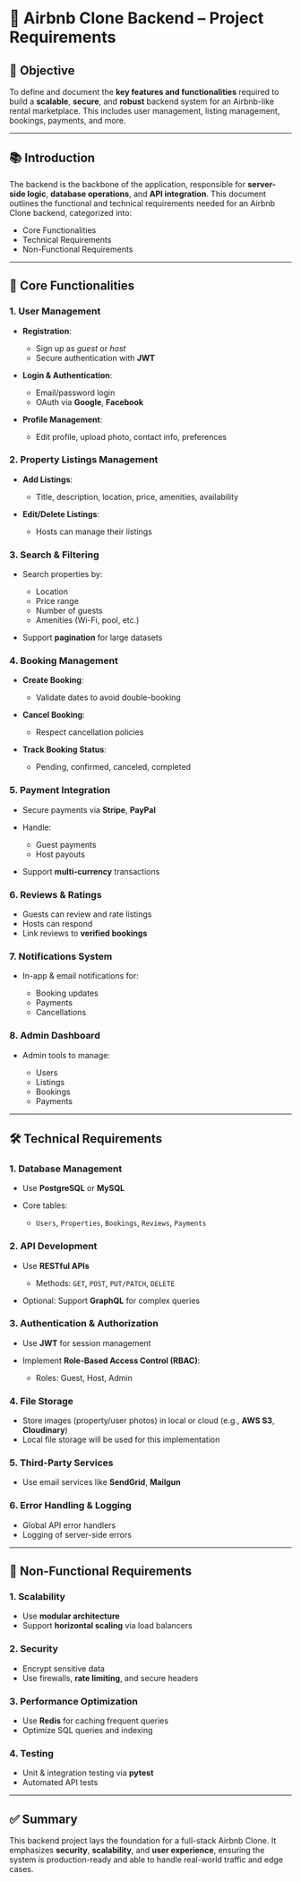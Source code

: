 # 🔧 Airbnb Clone Backend – Project Requirements

## 🎯 Objective

To define and document the **key features and functionalities** required to build a **scalable**, **secure**, and **robust** backend system for an Airbnb-like rental marketplace. This includes user management, listing management, bookings, payments, and more.

---

## 📚 Introduction

The backend is the backbone of the application, responsible for **server-side logic**, **database operations**, and **API integration**. This document outlines the functional and technical requirements needed for an Airbnb Clone backend, categorized into:

* Core Functionalities
* Technical Requirements
* Non-Functional Requirements

---

## 🔑 Core Functionalities

### 1. **User Management**

* **Registration**:

  * Sign up as *guest* or *host*
  * Secure authentication with **JWT**
* **Login & Authentication**:

  * Email/password login
  * OAuth via **Google**, **Facebook**
* **Profile Management**:

  * Edit profile, upload photo, contact info, preferences

### 2. **Property Listings Management**

* **Add Listings**:

  * Title, description, location, price, amenities, availability
* **Edit/Delete Listings**:

  * Hosts can manage their listings

### 3. **Search & Filtering**

* Search properties by:

  * Location
  * Price range
  * Number of guests
  * Amenities (Wi-Fi, pool, etc.)
* Support **pagination** for large datasets

### 4. **Booking Management**

* **Create Booking**:

  * Validate dates to avoid double-booking
* **Cancel Booking**:

  * Respect cancellation policies
* **Track Booking Status**:

  * Pending, confirmed, canceled, completed

### 5. **Payment Integration**

* Secure payments via **Stripe**, **PayPal**
* Handle:

  * Guest payments
  * Host payouts
* Support **multi-currency** transactions

### 6. **Reviews & Ratings**

* Guests can review and rate listings
* Hosts can respond
* Link reviews to **verified bookings**

### 7. **Notifications System**

* In-app & email notifications for:

  * Booking updates
  * Payments
  * Cancellations

### 8. **Admin Dashboard**

* Admin tools to manage:

  * Users
  * Listings
  * Bookings
  * Payments

---

## 🛠️ Technical Requirements

### 1. **Database Management**

* Use **PostgreSQL** or **MySQL**
* Core tables:

  * `Users`, `Properties`, `Bookings`, `Reviews`, `Payments`

### 2. **API Development**

* Use **RESTful APIs**

  * Methods: `GET`, `POST`, `PUT/PATCH`, `DELETE`
* Optional: Support **GraphQL** for complex queries

### 3. **Authentication & Authorization**

* Use **JWT** for session management
* Implement **Role-Based Access Control (RBAC)**:

  * Roles: Guest, Host, Admin

### 4. **File Storage**

* Store images (property/user photos) in local or cloud (e.g., **AWS S3**, **Cloudinary**)
* Local file storage will be used for this implementation

### 5. **Third-Party Services**

* Use email services like **SendGrid**, **Mailgun**

### 6. **Error Handling & Logging**

* Global API error handlers
* Logging of server-side errors

---

## 🚀 Non-Functional Requirements

### 1. **Scalability**

* Use **modular architecture**
* Support **horizontal scaling** via load balancers

### 2. **Security**

* Encrypt sensitive data
* Use firewalls, **rate limiting**, and secure headers

### 3. **Performance Optimization**

* Use **Redis** for caching frequent queries
* Optimize SQL queries and indexing

### 4. **Testing**

* Unit & integration testing via **pytest**
* Automated API tests

---

## ✅ Summary

This backend project lays the foundation for a full-stack Airbnb Clone. It emphasizes **security**, **scalability**, and **user experience**, ensuring the system is production-ready and able to handle real-world traffic and edge cases.
